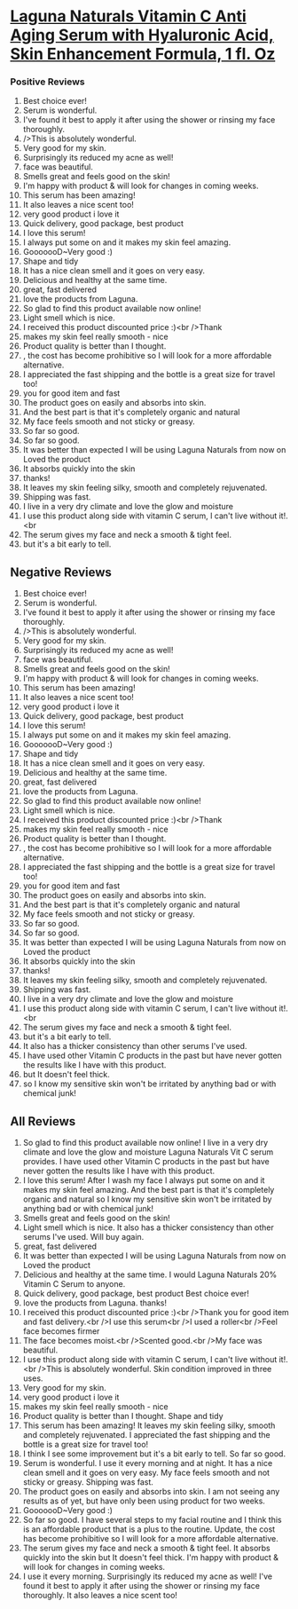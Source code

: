 # [Laguna Naturals Vitamin C Anti Aging Serum with Hyaluronic Acid, Skin Enhancement Formula, 1 fl. Oz](https://products.checkmycream.com/products/Laguna-Naturals-Vitamin-C-Anti-Aging-Serum-with-Hyaluronic-Acid-Skin-Enhancement-Formula-1-fl.-Oz.html)

### Positive Reviews

<ol>
      <li>Best choice ever!</li>
      <li>Serum is wonderful.</li>
      <li>I&#x27;ve found it best to apply it after using the shower or rinsing my face thoroughly.</li>
      <li>/&gt;This is absolutely wonderful.</li>
      <li>Very good for my skin.</li>
      <li>Surprisingly its reduced my acne as well!</li>
      <li>face was beautiful.</li>
      <li>Smells great and feels good on the skin!</li>
      <li>I&#x27;m happy with product &amp; will look for changes in coming weeks.</li>
      <li>This serum has been amazing!</li>
      <li>It also leaves a nice scent too!</li>
      <li>very good product i love it</li>
      <li>Quick delivery, good package, best product  </li>
      <li>I love this serum!</li>
      <li>I always put some on and it makes my skin feel amazing.</li>
      <li>GooooooD~Very good :)</li>
      <li>Shape and tidy</li>
      <li>It has a nice clean smell and it goes on very easy.  </li>
      <li>Delicious and healthy at the same time.</li>
      <li>great, fast delivered</li>
      <li>love the products from Laguna.</li>
      <li>So glad to find this product available now online!</li>
      <li>Light smell which is nice.</li>
      <li>I received this product discounted price :)&lt;br /&gt;Thank</li>
      <li>makes my skin feel really smooth - nice</li>
      <li>Product quality is better than I thought.</li>
      <li>, the cost has become prohibitive so I will look for a more affordable alternative.</li>
      <li>I appreciated the fast shipping and the bottle is a great size for travel too!</li>
      <li>you for good item and fast</li>
      <li>The product goes on easily and absorbs into skin.  </li>
      <li>And the best part is that it&#x27;s completely organic and natural</li>
      <li>My face feels smooth and not sticky or greasy.  </li>
      <li>So far so good.</li>
      <li>So far so good.  </li>
      <li>It was better than expected I will be using Laguna Naturals from now on Loved the product</li>
      <li>It absorbs quickly into the skin</li>
      <li>thanks!</li>
      <li>It leaves my skin feeling silky, smooth and completely rejuvenated.</li>
      <li>Shipping was fast.</li>
      <li>I live in a very dry climate and love the glow and moisture</li>
      <li>I use this product along side with vitamin C serum, I can&#x27;t live without it!.&lt;br</li>
      <li>The serum gives my face and neck a smooth &amp; tight feel.</li>
      <li>but it&#x27;s a bit early to tell.</li>
</ol>


<h2>Negative Reviews</h2>
<ol>
<li> Best choice ever!</li>
<li> Serum is wonderful.</li>
<li> I&#x27;ve found it best to apply it after using the shower or rinsing my face thoroughly.</li>
<li> /&gt;This is absolutely wonderful.</li>
<li> Very good for my skin.</li>
<li> Surprisingly its reduced my acne as well!</li>
<li> face was beautiful.</li>
<li> Smells great and feels good on the skin!</li>
<li> I&#x27;m happy with product &amp; will look for changes in coming weeks.</li>
<li> This serum has been amazing!</li>
<li> It also leaves a nice scent too!</li>
<li> very good product i love it</li>
<li> Quick delivery, good package, best product  </li>
<li> I love this serum!</li>
<li> I always put some on and it makes my skin feel amazing.</li>
<li> GooooooD~Very good :)</li>
<li> Shape and tidy</li>
<li> It has a nice clean smell and it goes on very easy.  </li>
<li> Delicious and healthy at the same time.</li>
<li> great, fast delivered</li>
<li> love the products from Laguna.</li>
<li> So glad to find this product available now online!</li>
<li> Light smell which is nice.</li>
<li> I received this product discounted price :)&lt;br /&gt;Thank</li>
<li> makes my skin feel really smooth - nice</li>
<li> Product quality is better than I thought.</li>
<li> , the cost has become prohibitive so I will look for a more affordable alternative.</li>
<li> I appreciated the fast shipping and the bottle is a great size for travel too!</li>
<li> you for good item and fast</li>
<li> The product goes on easily and absorbs into skin.  </li>
<li> And the best part is that it&#x27;s completely organic and natural</li>
<li> My face feels smooth and not sticky or greasy.  </li>
<li> So far so good.</li>
<li> So far so good.  </li>
<li> It was better than expected I will be using Laguna Naturals from now on Loved the product</li>
<li> It absorbs quickly into the skin</li>
<li> thanks!</li>
<li> It leaves my skin feeling silky, smooth and completely rejuvenated.</li>
<li> Shipping was fast.</li>
<li> I live in a very dry climate and love the glow and moisture</li>
<li> I use this product along side with vitamin C serum, I can&#x27;t live without it!.&lt;br</li>
<li> The serum gives my face and neck a smooth &amp; tight feel.</li>
<li> but it&#x27;s a bit early to tell.</li>
<li> It also has a thicker consistency than other serums I&#x27;ve used.</li>
<li> I have used other Vitamin C products in the past but have never gotten the results like I have with this product.</li>
<li> but It doesn&#x27;t feel thick.</li>
<li> so I know my sensitive skin won&#x27;t be irritated by anything bad or with chemical junk!</li>
</ol>

<h2>All Reviews</h2>

<ol>
    <li> So glad to find this product available now online! I live in a very dry climate and love the glow and moisture Laguna Naturals Vit C serum provides. I have used other Vitamin C products in the past but have never gotten the results like I have with this product.</li>
    <li> I love this serum! After I wash my face I always put some on and it makes my skin feel amazing. And the best part is that it&#x27;s completely organic and natural so I know my sensitive skin won&#x27;t be irritated by anything bad or with chemical junk!</li>
    <li> Smells great and feels good on the skin!</li>
    <li> Light smell which is nice. It also has a thicker consistency than other serums I&#x27;ve used. Will buy again.</li>
    <li> great, fast delivered</li>
    <li> It was better than expected I will be using Laguna Naturals from now on Loved the product</li>
    <li> Delicious and healthy at the same time. I would Laguna Naturals 20% Vitamin C Serum to anyone.</li>
    <li> Quick delivery, good package, best product  Best choice ever!</li>
    <li> love the products from Laguna. thanks!</li>
    <li> I received this product discounted price :)&lt;br /&gt;Thank you for good item and fast delivery.&lt;br /&gt;I use this serum&lt;br /&gt;I used a roller&lt;br /&gt;Feel face becomes firmer</li>
    <li> The face becomes moist.&lt;br /&gt;Scented good.&lt;br /&gt;My face was beautiful.</li>
    <li> I use this product along side with vitamin C serum, I can&#x27;t live without it!.&lt;br /&gt;This is absolutely wonderful. Skin condition improved in three uses.</li>
    <li> Very good for my skin.</li>
    <li> very good product i love it</li>
    <li> makes my skin feel really smooth - nice</li>
    <li> Product quality is better than I thought. Shape and tidy</li>
    <li> This serum has been amazing! It leaves my skin feeling silky, smooth and completely rejuvenated. I appreciated the fast shipping and the bottle is a great size for travel too!</li>
    <li> I think I see some improvement but it&#x27;s a bit early to tell. So far so good.</li>
    <li> Serum is wonderful. I use it every morning and at night.  It has a nice clean smell and it goes on very easy.  My face feels smooth and not sticky or greasy.  Shipping was fast.</li>
    <li> The product goes on easily and absorbs into skin.  I am not seeing any results as of yet, but have only been using product for two weeks.</li>
    <li> GooooooD~Very good :)</li>
    <li> So far so good.  I have several steps to my facial routine and I think this is an affordable product that is a plus to the routine.  Update, the cost has become prohibitive so I will look for a more affordable alternative.</li>
    <li> The serum gives my face and neck a smooth &amp; tight feel. It absorbs quickly into the skin but It doesn&#x27;t feel thick. I&#x27;m happy with product &amp; will look for changes in coming weeks.</li>
    <li> I use it every morning. Surprisingly its reduced my acne as well! I&#x27;ve found it best to apply it after using the shower or rinsing my face thoroughly. It also leaves a nice scent too!</li>
</ol>




